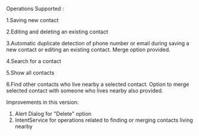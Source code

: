 Operations Supported :

1.Saving new contact

2.Editing and deleting an existing contact

3.Automatic duplicate detection of phone number or email during saving a new contact or editing an existing contact. 
  Merge option provided.
  
4.Search for a contact

5.Show all contacts

6.Find other contacts who live nearby a selected contact. 
  Option to merge selected contact with someone who lives nearby also provided.

Improvements in this version:

1. Alert Dialog for "Delete" option
2. IntentService for operations related to finding or merging contacts living nearby
